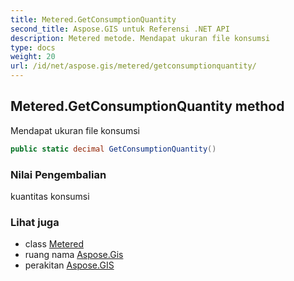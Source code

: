 ```yaml
---
title: Metered.GetConsumptionQuantity
second_title: Aspose.GIS untuk Referensi .NET API
description: Metered metode. Mendapat ukuran file konsumsi
type: docs
weight: 20
url: /id/net/aspose.gis/metered/getconsumptionquantity/
---
```

## Metered.GetConsumptionQuantity method

Mendapat ukuran file konsumsi

```csharp
public static decimal GetConsumptionQuantity()
```

### Nilai Pengembalian

kuantitas konsumsi

### Lihat juga

* class [Metered](../)
* ruang nama [Aspose.Gis](../../metered/)
* perakitan [Aspose.GIS](../../../)


